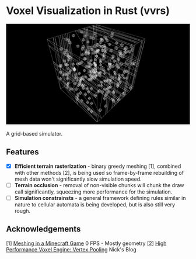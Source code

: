 
# Voxel Visualization in Rust (vvrs)

![Screenshot](./screenshot.png)

A grid-based simulator.

## Features

- [x] **Efficient terrain rasterization** - binary greedy meshing [1], combined
  with other methods [2], is being
  used so frame-by-frame rebuilding of mesh data won't significantly slow
  simulation speed.
- [ ] **Terrain occlusion** - removal of non-visible chunks will chunk the draw
  call significantly, squeezing more performance for the simulation.
- [ ] **Simulation constrainsts** - a general framework defining rules similar
  in nature to cellular automata is being developed, but is also still very rough.

## Acknowledgements
[1] [Meshing in a Minecraft Game](https://0fps.net/2012/06/30/meshing-in-a-minecraft-game/) 0 FPS - Mostly geometry
[2] [High Performance Voxel Engine: Vertex Pooling](https://nickmcd.me/2021/04/04/high-performance-voxel-engine/) Nick's Blog